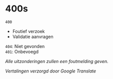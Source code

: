 # 400s
`400`

* Foutief verzoek
* Validatie aanvragen

`404`: Niet gevonden\
`401`: Onbevoegd

*Alle uitzonderingen zullen een foutmelding geven.*

*Vertalingen verzorgd door Google Translate*
